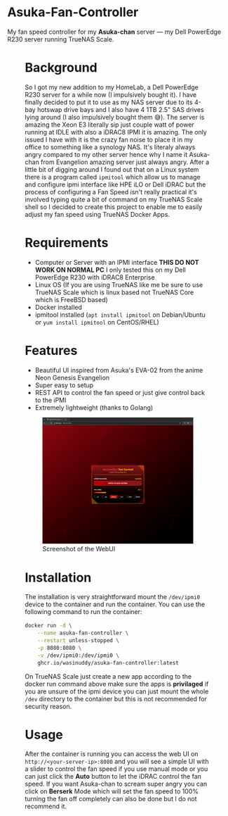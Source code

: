 # Asuka-Fan-Controller
My fan speed controller for my **Asuka-chan** server — my Dell PowerEdge R230 server running TrueNAS Scale.

<figure>


# Background
So I got my new addition to my HomeLab, a Dell PowerEdge R230 server for a while now (I impulsively bought it). I have finally decided to put it to use as my NAS server due to its 4-bay hotswap drive bays and I also have 4 1TB 2.5" SAS drives lying around (I also impulsively bought them 😅). The server is amazing the Xeon E3 literally sip just couple watt of power running at IDLE with also a iDRAC8 IPMI it is amazing. The only issued I have with it is the crazy fan noise to place it in my office to something like a synology NAS. It's literaly always angry compared to my other server hence why I name it Asuka-chan from Evangelion amazing server just always angry. After a little bit of digging around I found out that on a Linux system there is a program called `ipmitool` which allow us to manage and configure ipmi interface like HPE iLO or Dell iDRAC but the process of configuring a Fan Speed isn't really practical it's involved typing quite a bit of command on my TrueNAS Scale shell so I decided to create this project to enable me to easily adjust my fan speed using TrueNAS Docker Apps.

# Requirements
- Computer or Server with an IPMI interface **THIS DO NOT WORK ON NORMAL PC** I only tested this on my Dell PowerEdge R230 with iDRAC8 Enterprise
- Linux OS (If you are using TrueNAS like me be sure to use TrueNAS Scale which is linux based not TrueNAS Core which is FreeBSD based)
- Docker installed
- ipmitool installed (`apt install ipmitool` on Debian/Ubuntu or `yum install ipmitool` on CentOS/RHEL)

# Features
- Beautiful UI inspired from Asuka's EVA-02 from the anime Neon Genesis Evangelion
- Super easy to setup
- REST API to control the fan speed or just give control back to the iPMI
- Extremely lightweight (thanks to Golang)

<figure>
    <img src="https://raw.githubusercontent.com/wasinuddy/asuka-fan-controller/main/images/screenshot.png" alt="Asuka Fan Controller" width="600"/>
    <figcaption>Screenshot of the WebUI</figcaption>
</figure>

# Installation
The installation is very straightforward mount the `/dev/ipmi0` device to the container and run the container. You can use the following command to run the container:
```bash
docker run -d \
    --name asuka-fan-controller \
    --restart unless-stopped \
    -p 8080:8080 \
    -v /dev/ipmi0:/dev/ipmi0 \
    ghcr.io/wasinuddy/asuka-fan-controller:latest
```
On TrueNAS Scale just create a new app according to the docker run command above make sure the apps is **privilaged** if you are unsure of the ipmi device you can just mount the whole `/dev` directory to the container but this is not recommended for security reason.

# Usage
After the container is running you can access the web UI on `http://<your-server-ip>:8080` and you will see a simple UI with a slider to control the fan speed if you use manual mode or you can just click the **Auto** button to let the iDRAC control the fan speed. If you want Asuka-chan to scream super angry you can click on **Berserk** Mode which will set the fan speed to 100% turning the fan off completely can also be done but I do not recommend it.
